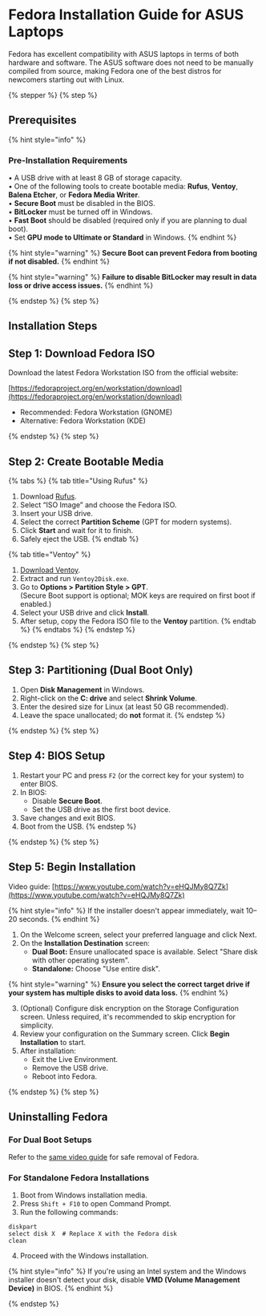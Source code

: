 

# Fedora Installation Guide for ASUS Laptops

Fedora has excellent compatibility with ASUS laptops in terms of both hardware and software. The ASUS software does not need to be manually compiled from source, making Fedora one of the best distros for newcomers starting out with Linux.

{% stepper %}
{% step %}

## Prerequisites

{% hint style="info" %}

### Pre-Installation Requirements

• A USB drive with at least 8 GB of storage capacity.\
• One of the following tools to create bootable media: **Rufus**, **Ventoy**, **Balena Etcher**, or **Fedora Media Writer**.\
• **Secure Boot** must be disabled in the BIOS.\
• **BitLocker** must be turned off in Windows.\
• **Fast Boot** should be disabled (required only if you are planning to dual boot).\
• Set **GPU mode to Ultimate or Standard** in Windows. {% endhint %}

{% hint style="warning" %} **Secure Boot can prevent Fedora from booting if not disabled.** {% endhint %}

{% hint style="warning" %} **Failure to disable BitLocker may result in data loss or drive access issues.** {% endhint %}

{% endstep %}
{% step %}

## Installation Steps

## Step 1: Download Fedora ISO

Download the latest Fedora Workstation ISO from the official website:

[https://fedoraproject.org/en/workstation/download](https://fedoraproject.org/en/workstation/download)

- Recommended: Fedora Workstation (GNOME)
- Alternative: Fedora Workstation (KDE)

{% endstep %}
{% step %}

## Step 2: Create Bootable Media

{% tabs %} {% tab title="Using Rufus" %}

1. Download [Rufus](https://rufus.ie/).
2. Select “ISO Image” and choose the Fedora ISO.
3. Insert your USB drive.
4. Select the correct **Partition Scheme** (GPT for modern systems).
5. Click **Start** and wait for it to finish.
6. Safely eject the USB. {% endtab %}

{% tab title="Ventoy" %}

1. [Download Ventoy](https://github.com/ventoy/ventoy/releases).
2. Extract and run `Ventoy2Disk.exe`.
3. Go to **Options > Partition Style > GPT**.\
   (Secure Boot support is optional; MOK keys are required on first boot if enabled.)
4. Select your USB drive and click **Install**.
5. After setup, copy the Fedora ISO file to the **Ventoy** partition. {% endtab %} {% endtabs %} {% endstep %}

{% endstep %}
{% step %}

## Step 3: Partitioning (Dual Boot Only)

1. Open **Disk Management** in Windows.
2. Right-click on the **C: drive** and select **Shrink Volume**.
3. Enter the desired size for Linux (at least 50 GB recommended).
4. Leave the space unallocated; do **not** format it. {% endstep %}

{% endstep %}
{% step %}

## Step 4: BIOS Setup

1. Restart your PC and press `F2` (or the correct key for your system) to enter BIOS.
2. In BIOS:
   - Disable **Secure Boot**.
   - Set the USB drive as the first boot device.
3. Save changes and exit BIOS.
4. Boot from the USB. {% endstep %}

{% endstep %}
{% step %}

## Step 5: Begin Installation

Video guide: [https://www.youtube.com/watch?v=eHQJMy8Q7Zk](https://www.youtube.com/watch?v=eHQJMy8Q7Zk)

{% hint style="info" %} If the installer doesn't appear immediately, wait 10–20 seconds. {% endhint %}

1. On the Welcome screen, select your preferred language and click Next.
2. On the **Installation Destination** screen:
   - **Dual Boot:** Ensure unallocated space is available. Select "Share disk with other operating system".
   - **Standalone:** Choose "Use entire disk".

{% hint style="warning" %} **Ensure you select the correct target drive if your system has multiple disks to avoid data loss.** {% endhint %}

3. (Optional) Configure disk encryption on the Storage Configuration screen. Unless required, it's recommended to skip encryption for simplicity.
4. Review your configuration on the Summary screen. Click **Begin Installation** to start.
5. After installation:
   - Exit the Live Environment.
   - Remove the USB drive.
   - Reboot into Fedora.

{% endstep %}
{% step %}


## Uninstalling Fedora

### For Dual Boot Setups

Refer to the [same video guide](https://www.youtube.com/watch?v=eHQJMy8Q7Zk) for safe removal of Fedora.

### For Standalone Fedora Installations

1. Boot from Windows installation media.
2. Press `Shift + F10` to open Command Prompt.
3. Run the following commands:

```batch
diskpart
select disk X  # Replace X with the Fedora disk
clean
```

4. Proceed with the Windows installation.

{% hint style="info" %} If you're using an Intel system and the Windows installer doesn't detect your disk, disable **VMD (Volume Management Device)** in BIOS. {% endhint %}

{% endstep %}
